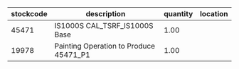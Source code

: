 |stockcode|description|quantity|location|
|---------|-----------|--------|--------|
|45471|IS1000S CAL_TSRF_IS1000S Base|1.00||
|19978|Painting Operation to Produce 45471_P1|1.00||
